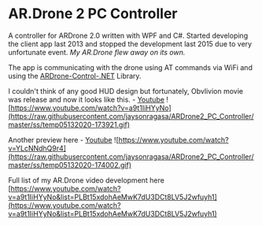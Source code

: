 # AR.Drone 2 PC Controller
A controller for ARDrone 2.0 written with WPF and C#. Started developing the client app last 2013 and stopped the development last 2015 due to very unfortunate event. *My AR.Drone flew away on its own.*
  
The app is communicating with the drone using AT commands via WiFi and using the [ARDrone-Control-.NET](https://github.com/shtejv/ARDrone-Control-.NET) Library.  
  
I couldn't think of any good HUD design but fortunately, Obvlivion movie was release and now it looks like this. - [Youtube](https://www.youtube.com/watch?v=a9t1IiHYyNo)
![https://www.youtube.com/watch?v=a9t1IiHYyNo](https://raw.githubusercontent.com/jaysonragasa/ARDrone2_PC_Controller/master/ss/temp05132020-173921.gif)
    
Another preview here - [Youtube](https://www.youtube.com/watch?v=YLcNNdhQ9r4)
![https://www.youtube.com/watch?v=YLcNNdhQ9r4](https://raw.githubusercontent.com/jaysonragasa/ARDrone2_PC_Controller/master/ss/temp05132020-174002.gif)

Full list of my AR.Drone video development here  
[https://www.youtube.com/watch?v=a9t1IiHYyNo&list=PLBt15xdohAeMwK7dU3DCt8LV5J2wfuyh1](https://www.youtube.com/watch?v=a9t1IiHYyNo&list=PLBt15xdohAeMwK7dU3DCt8LV5J2wfuyh1) 